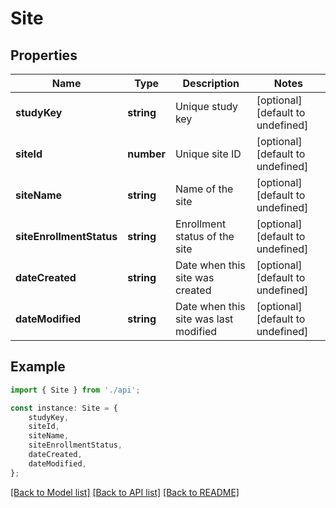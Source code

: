 # Site


## Properties

Name | Type | Description | Notes
------------ | ------------- | ------------- | -------------
**studyKey** | **string** | Unique study key | [optional] [default to undefined]
**siteId** | **number** | Unique site ID | [optional] [default to undefined]
**siteName** | **string** | Name of the site | [optional] [default to undefined]
**siteEnrollmentStatus** | **string** | Enrollment status of the site | [optional] [default to undefined]
**dateCreated** | **string** | Date when this site was created | [optional] [default to undefined]
**dateModified** | **string** | Date when this site was last modified | [optional] [default to undefined]

## Example

```typescript
import { Site } from './api';

const instance: Site = {
    studyKey,
    siteId,
    siteName,
    siteEnrollmentStatus,
    dateCreated,
    dateModified,
};
```

[[Back to Model list]](../README.md#documentation-for-models) [[Back to API list]](../README.md#documentation-for-api-endpoints) [[Back to README]](../README.md)
